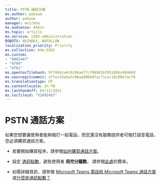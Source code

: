 ```yaml
---
title: PSTN 通話方案
ms.author: pebaum
author: pebaum
manager: mnirkhe
ms.audience: Admin
ms.topic: article
ms.service: o365-administration
ROBOTS: NOINDEX, NOFOLLOW
localization_priority: Priority
ms.collection: Adm_O365
ms.custom:
- "9002447"
- "4760"
- "4761"
ms.openlocfilehash: 9ff0de1a4c0c86aef7cf98981b785109bc69dddd
ms.sourcegitcommit: ef7ec42aba3c06aa8966dfac71cec18c08e7acf8
ms.translationtype: HT
ms.contentlocale: zh-TW
ms.lasthandoff: 04/13/2021
ms.locfileid: "51692457"
---
```

# <a name="pstn-calling-plans"></a>PSTN 通話方案

如果您想要讓使用者能夠撥打一般電話，而您還沒有服務提供者可撥打語音電話，您必須購買通話方案。

- 若要開始購買程序，請參閱[如何購買通話方案](https://docs.microsoft.com/MicrosoftTeams/calling-plans-for-office-365)。

- 設定 [通訊點數](https://docs.microsoft.com/microsoftteams/set-up-communications-credits-for-your-organization)，避免使用者 **用完分鐘數**。 請參閱[此處](https://products.office.com/microsoft-teams/voice-calling)的費率。 

- 如需詳細資訊，請參閱 [Microsoft Teams 電話和 Microsoft Teams 通話方案](https://docs.microsoft.com/MicrosoftTeams/calling-plan-landing-page)或[什麼是通訊點數？](https://docs.microsoft.com/microsoftteams/what-are-communications-credits)
